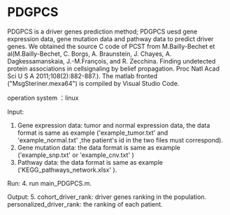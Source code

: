 # PDGPCS
PDGPCS is a driver genes prediction method;
PDGPCS uesd gene expression data, gene mutation data and pathway data to predict driver genes.
We obtained the source C code of PCST from M.Bailly-Bechet et al(M.Bailly-Bechet, C. Borgs, A. Braunstein, J. Chayes, 
A. Dagkessamanskaia, J.-M.François, and R. Zecchina. Finding undetected protein associations in 
cellsignaling by belief propagation. Proc Natl Acad Sci U S A 2011;108(2):882-887.).
The matlab fronted ("MsgSteriner.mexa64") is compiled by Visual Studio Code.

operation system ：linux

Input:
1. Gene expression data: tumor and normal expression data, the data format is same as example
                        ('example_tumor.txt' and 'example_normal.txt' ,the  patient's id in the two files must correspond).
2. Gene mutation data: the data format is same as example ('example_snp.txt' or 'example_cnv.txt' )
3. Pathway data: the data format is same as example ('KEGG_pathways_network.xlsx' ). 
                 
Run:
4. run main_PDGPCS.m.

Output:
5. cohort_driver_rank: driver genes ranking in the population.
   personalized_driver_rank: the ranking of each patient. 
